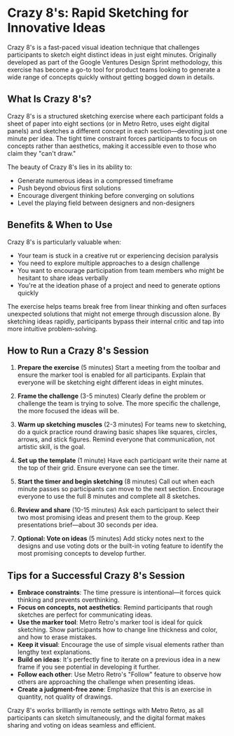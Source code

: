 # Crazy 8's: Rapid Sketching for Innovative Ideas

Crazy 8's is a fast-paced visual ideation technique that challenges participants to sketch eight distinct ideas in just eight minutes. Originally developed as part of the Google Ventures Design Sprint methodology, this exercise has become a go-to tool for product teams looking to generate a wide range of concepts quickly without getting bogged down in details.

## What Is Crazy 8's?

Crazy 8's is a structured sketching exercise where each participant folds a sheet of paper into eight sections (or in Metro Retro, uses eight digital panels) and sketches a different concept in each section—devoting just one minute per idea. The tight time constraint forces participants to focus on concepts rather than aesthetics, making it accessible even to those who claim they "can't draw."

The beauty of Crazy 8's lies in its ability to:
- Generate numerous ideas in a compressed timeframe
- Push beyond obvious first solutions
- Encourage divergent thinking before converging on solutions
- Level the playing field between designers and non-designers

## Benefits & When to Use

Crazy 8's is particularly valuable when:
- Your team is stuck in a creative rut or experiencing decision paralysis
- You need to explore multiple approaches to a design challenge
- You want to encourage participation from team members who might be hesitant to share ideas verbally
- You're at the ideation phase of a project and need to generate options quickly

The exercise helps teams break free from linear thinking and often surfaces unexpected solutions that might not emerge through discussion alone. By sketching ideas rapidly, participants bypass their internal critic and tap into more intuitive problem-solving.

## How to Run a Crazy 8's Session

1. **Prepare the exercise** (5 minutes)
   Start a meeting from the toolbar and ensure the marker tool is enabled for all participants. Explain that everyone will be sketching eight different ideas in eight minutes.

2. **Frame the challenge** (3-5 minutes)
   Clearly define the problem or challenge the team is trying to solve. The more specific the challenge, the more focused the ideas will be.

3. **Warm up sketching muscles** (2-3 minutes)
   For teams new to sketching, do a quick practice round drawing basic shapes like squares, circles, arrows, and stick figures. Remind everyone that communication, not artistic skill, is the goal.

4. **Set up the template** (1 minute)
   Have each participant write their name at the top of their grid. Ensure everyone can see the timer.

5. **Start the timer and begin sketching** (8 minutes)
   Call out when each minute passes so participants can move to the next section. Encourage everyone to use the full 8 minutes and complete all 8 sketches.

6. **Review and share** (10-15 minutes)
   Ask each participant to select their two most promising ideas and present them to the group. Keep presentations brief—about 30 seconds per idea.

7. **Optional: Vote on ideas** (5 minutes)
   Add sticky notes next to the designs and use voting dots or the built-in voting feature to identify the most promising concepts to develop further.

## Tips for a Successful Crazy 8's Session

- **Embrace constraints**: The time pressure is intentional—it forces quick thinking and prevents overthinking.
- **Focus on concepts, not aesthetics**: Remind participants that rough sketches are perfect for communicating ideas.
- **Use the marker tool**: Metro Retro's marker tool is ideal for quick sketching. Show participants how to change line thickness and color, and how to erase mistakes.
- **Keep it visual**: Encourage the use of simple visual elements rather than lengthy text explanations.
- **Build on ideas**: It's perfectly fine to iterate on a previous idea in a new frame if you see potential in developing it further.
- **Follow each other**: Use Metro Retro's "Follow" feature to observe how others are approaching the challenge when presenting ideas.
- **Create a judgment-free zone**: Emphasize that this is an exercise in quantity, not quality of drawings.

Crazy 8's works brilliantly in remote settings with Metro Retro, as all participants can sketch simultaneously, and the digital format makes sharing and voting on ideas seamless and efficient.